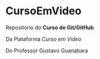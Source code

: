 # CursoEmVideo

 Repositório do **Curso de Git/GitHub**
 
 Da Plataforma *Curso em Vídeo*
 
 Do Professor Gustavo Guanabara
